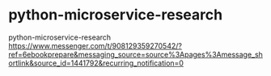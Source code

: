 # python-microservice-research
python-microservice-research
https://www.messenger.com/t/908129359270542/?ref=6ebookprepare&messaging_source=source%3Apages%3Amessage_shortlink&source_id=1441792&recurring_notification=0
